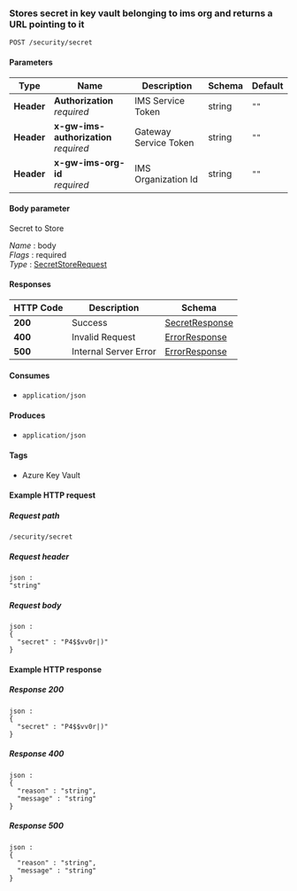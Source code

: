
<a name="storenewsecret"></a>
### Stores secret in key vault belonging to ims org and returns a URL pointing to it
```
POST /security/secret
```


#### Parameters

|Type|Name|Description|Schema|Default|
|---|---|---|---|---|
|**Header**|**Authorization**  <br>*required*|IMS Service Token|string|`""`|
|**Header**|**x-gw-ims-authorization**  <br>*required*|Gateway Service Token|string|`""`|
|**Header**|**x-gw-ims-org-id**  <br>*required*|IMS Organization Id|string|`""`|


#### Body parameter
Secret to Store

*Name* : body  
*Flags* : required  
*Type* : [SecretStoreRequest](../definitions/SecretStoreRequest.md#secretstorerequest)


#### Responses

|HTTP Code|Description|Schema|
|---|---|---|
|**200**|Success|[SecretResponse](../definitions/SecretResponse.md#secretresponse)|
|**400**|Invalid Request|[ErrorResponse](../definitions/ErrorResponse.md#errorresponse)|
|**500**|Internal Server Error|[ErrorResponse](../definitions/ErrorResponse.md#errorresponse)|


#### Consumes

* `application/json`


#### Produces

* `application/json`


#### Tags

* Azure Key Vault


#### Example HTTP request

##### Request path
```
/security/secret
```


##### Request header
```
json :
"string"
```


##### Request body
```
json :
{
  "secret" : "P4$$vv0r|)"
}
```


#### Example HTTP response

##### Response 200
```
json :
{
  "secret" : "P4$$vv0r|)"
}
```


##### Response 400
```
json :
{
  "reason" : "string",
  "message" : "string"
}
```


##### Response 500
```
json :
{
  "reason" : "string",
  "message" : "string"
}
```




